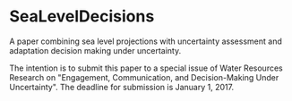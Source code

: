 # SeaLevelDecisions

A paper combining sea level projections with uncertainty assessment and adaptation decision making under uncertainty. 

The intention is to submit this paper to a special issue of Water Resources Research on "Engagement, Communication, and Decision-Making Under Uncertainty". The deadline for submission is January 1, 2017.  
